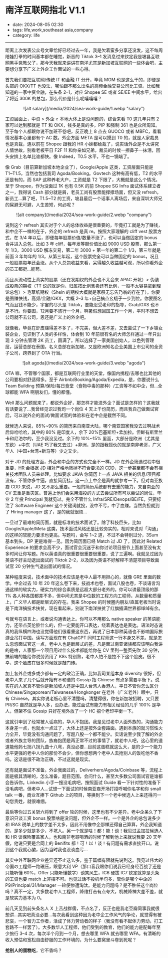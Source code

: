 # 南洋互联网指北 V1.1

- date: 2024-08-05 02:30
- tags: life,work,southeast asia,company
- category: life

-------------------

距离上次发表公众号文章恰好已经过去一年，我是欠着蛮多分享还没发，这不每周陪娃打拳的时间基本都在睡觉，新晋的 Tiktok 3–1 发消息过来钦定我是坡县互联网黑手党教父了，那今天我就来讲讲在南洋尤其是新加坡互联网的一些体会吧，主要想分享下广义上外企工作面试的一些心得。

首先我们要把互联网/传统 IT 和金融 IT 分开，毕竟 MOM 也是这么干的，即便是头部的 OKX/TT 也没法，哪怕跟不那么出名的高频金融交易公司比工资。比如我知道的一家中资金融，在头条 2–1，对应 Shopee SE 或者 SE/EE 中间水平，给出了将近 300K 的总包，那么代价是什么呢嘻嘻嘻？

<center>![alt salary](/media/2024/sea-work-guide/1.webp "salary")</center>

工资层面上，中资 > 外企 ≥ 本地大体上是没问题的，综合来看 T0 这几年只有 2 家可以达到那就是 TT 和 OKX，钱多是真的多，PIP 和强制 361 也是众所周知。至于每个人都跟你说不加班不卷吧，反正晚上 8 点去 GUOCO 或者 MBFC，看看情况基本心里都有个 AC 数。外企方面 META 是可以摸到 T0 的，就是人家裁员也是真裁，连以前在 Shopee 跟我的 HR 小妹都给裁了，说实话外企是不太讲究人情世故，别看老板平日 F2F 11 和你亲如兄弟，裁员的时候一擦鼻子一抹泪，回头安排上名单比谁都快。像 Indeed，T0.5 水平，不也一锅端了。

像 Grab（目前算新加坡本地企业了），Google/Apple 这类，工资层面只能是 T1~T1.5，当然也包括我司 Agoda/Booking。Govtech 这种有高有低，T2 的水平还是有的，而 SAP 这种养老大户，工资就是 T2 下限了，大概就是这么个情况。至于 Shopee，作为没面过 1K 也有 0.5K 的前 Shopee SG Infra 面试体系建立者之一，我得说 Cash 部分就是屑，老员工尚有股票能撑撑场面，但又没 refresh，新员工…算了吧，T1.5~T2 的工资，坡县最后一个话事人离场后，来自深圳大师兄的屎避无可避，人生苦短，何必呢？

<center>![alt company](/media/2024/sea-work-guide/2.webp "company")</center>

说到这个 refresh 其实对于个人的总体收益是很重要的，毕竟打工就是为了赚钱，和中企不一样的在于，外企的 refresh 是真 re。按照大家理解的 cliff vest 股票方式，在 3/4 年以后，即便每年股票价值/数量不涨了，也可以当做固定的 bonus 合并进入总包。比如 3 年 cliff，每年发等额价值比如 9000 USD 股票，那么第一年 1/3，3000 USD 解冻交易，第二年 3000 + 第一年的第二个 1/3，第三年就是前面 3 年每年的 1/3，从第三年起，这个股票完全可以当做固定的 bonus，况且一般股票每年还会涨。从个人总包收益来看，呆得越久收益越可观，所以你看外企的员工都挺…能苟。

而且从流动性上真实的股票（还在发期权的外企也不太会来 APAC 开坑）> 伪装成股票的期权（TT 说的就是你，归属按比例售卖还有比例，一般不太容易拿到理论总包）> 毛草纸期权（Shein 的期权大概就是家祭无忘告乃翁的存在了）。你要是图赚快钱，高频/金融/OKX，大概 2–3 年+自己搞点幺蛾子一步到位。你要图名气而且钱不能少，宇宙的尽头是 Tiktok，要能忍受老印的指导，Grab/GXS 也不是不行。你要图，12月要不旅行一个月，啊暑假想回国工作一个月，平时不想去公司就不去公司，恩还是广义上的外企吧。

就像我，毕竟在虾皮赚得差不多了，不完美，但大差不差，又去尝试了一下乡镇女装企业，见识到了人类的多样性，体会到 10 年前很有名的大师怎样通过一年只出现 3 分钟去管理 2K 员工，圆满了。所以选择了一家美国创始人，以色列管理层，运营总部在泰国，名义总部在新加坡，又是欧洲知名企业美国上市公司的全资子公司，跨界到了 OTA 行当。

<center>![alt agoda](/media/2024/sea-work-guide/3.webp "agoda")</center>

OTA 嘛，不管哪个国家，都是互联网行业里的天堂，像国内携程/去哪也比其他的公司要相对舒适得多。至于 Airbnb/Booking/Agoda/Expedia，是，你要说什么 Team Building 预算/保险/每日食堂（食物中毒的那种）/工资等不如中企，但…全球都能 WFA 啊朋友们，懂的都懂。

Well 那么问题就来了，都说外企好，那怎样才能进外企？面试是怎样的？这我就有话要说了…我曾经见识过我司一个岗位 4 天上千份简历，而且我自己做面试官后，可以说外企的面试/做面试官的体验和在老中企是截然不同。

就候选人来说，85%~90% 的简历来自南亚大陆，哪个南亚国家我没去过啊战术后仰哈哈哈，其中的 80% 是印度人，余下 20%巴基斯坦+孟加拉。但鲜有斯里兰卡和尼泊尔的，至少我没见过。余下的 10%~15% 里面，大部分是欧洲（尤其是东欧）+中东（UAE 巧了我又去过）+非洲，是的跟我搭伙的就是南非老哥，广义华人（中国+台湾+新马等）少之又少。

对于 JD 的处理方面，外企和中企的方式也完全不一样。JD 在外企筛选过程中很重要，HR 会根据 JD 相对严格地筛掉不符合要求的 CDD，这一步甚至都不会有相关技术团队人员来处理。比如要求 JAVA 你简历上一点 JAVA 相关的信息/项目都没有，不管你多牛逼，直接简历挂。这一点上中企是真的就参考一下。但对南亚族裔 CDD 来说，JD 又不那么重要。一般的简历系统都有去重的能力，来自南亚的 CV 去重是重灾区。普遍上他们会采用海投的方式去尝试所有可以尝试的岗位，毕业 2 年投 Principal 我就见过。完全不管什么 Infra/SRE/Devops/BE/FE，只要标注了 Software Engineer 这个关键词就投，没中不亏，中了血赚。当然负担就到了 Hiring manager 这了，是的我就很烦…

一旦过了最难的简历面，就是标准的技术面试了。除了科技巨头，比如 Google/Apple/Meta 这类，技术面试风格还是比较务实的，相对来说对「沟通」的这样的软能力要求也更高。写题吗，会写 1~2 道，不过不会特别过分，3Sum 基本到头，DP 更是难得一见。因为简历面已经 Match 过 JD 了，因此对 Related Experience 的要求会高不少，面试官会沉迷于和你讨论项目细节上面甚至没有太多时间让你写题。所以英语真的很重要很重要很重要，说了三遍啊。我就见过因为英语不好主动退出面试的 Tiktok 2–2，以及因为英语不好解释不清楚项目导致面试官 20 分钟生气退出面试的情况。

某种程度来说，技术面中的技术应该是老中人最不用担心的，就像 GRE 里面的数学。中企过去 10 年 20 年这么卷下来，技战术也卷，面试八股也卷，不谈语言沟通这样的软实力，硬实力的综合素质是远超大部分老外的。你可以讲最顶级的那 1% 各人种各国都差不多，但中间尤其是中位数的工程方向工程师，从数量和质量上，广义华人都是断层式的存在。我来  Shopee 的时候圈内朋友/直属老板当时说是下南洋搞技术扶贫，现在看起来，别说下南洋扶贫了红旗插满世界都绰绰有余。

亏就亏在语言上，或者说沟通表达上。你可以不用那么 native speaker 的英语能力，还带点英伦腔什么的，但一定要能开口表达，绕着表达也是表达。语法时态说真的我纵横四海也没觉得他们很看重这东西，再说了日本那种英语也不影响国际旅游业吊打中国。读写方面现在有 ChatGPT 同时工程师这一行本身又不差。就是怎么忽悠面试官这一点，老中人也是断层式的差，凡是面过南亚诸族都应该明白我讲的是啥，人家那一个项目用过什么技术都能给你在 CV 里列一整页先吹 30 分钟，搞前端的能给你说劳资用了 K8s 特别熟，老中人怕不是拉不下这个脸皮。很不幸，这个脸皮在很多时候就是敲门砖。

加上各外企或多或少都有一定的政治正确，比如我司某组本身 diversity 很好，但老中人来了几个后就开始有不和谐的 Gossip 指 Chinese 有点多需要平衡下。说实在的人家真不管你是新加坡人还是中国人台湾人香港人，平日不管你怎么区分 Chinese/Singaporean/Taiwanese/Hongkonger 在老外（广义老外）眼中，只有 Chinese。其实你说老板心里不清楚吗，清楚得很，你在新加坡招聘，又只要 PR/SC 自然就是华人多，没办法，能过面试有能力有相关经验的几乎 100% 是华人，但架不住 Gossip 只好在境外放了一个 HC 招个老印平衡一下。

这就引申到了经常被人诟病的，华人不抱团。我是见过老中人面外族的，沟通能力本身差一点，也就水一点过了，大体上还是按外企套路面。遇到本族的就习惯性火力全开，毕竟没有沟通问题了，写题八股一个都不能少。实话说至少我了解的外企或者外族主导的团队，族裔抱团是再正常不过的事情了，就老中人吧，这心里的道道能他妈七拐八拐九曲十八弯，真没必要…目前这蛋糕就这么大，是的少一个能力水平更强的老中人你的那份不会少，但你想想两个老中人去抢别人的饭吃他不香吗。这话是很不政治正确，不过这就是现实。

还有就是面试不准备。外企我面过的，Deliverhero/Agoda/Coinbase 等，流程上面是极其清晰的，怎么准备，题目范围，会问什么，甚至大多数公司面试官是谁都会告诉你。Linkedin 小手一搜没毛病吧，按照面试 Guide 看一下针对性的准备下没毛病吧，但老中人…试想一下面试的时候南亚裔开场打招呼喊你名字和你 small talk 一番，商业互捧下 Github 上的项目，等换到下一个老中候选人上来还得问一句您贵姓，就很难绷。

最后等你过五关斩六将到了 offer 轮的时候，这里也有不少差异。老中企呆久了下意识只谈工资 bonus 股票啥是没问题，但外企不一样。一个是外企的总包说多少和 IRAS 税单上的数字差不太多，因此不用像中企那样还得自己算算，外企我知道的，是多少就是多少，不坑人。另一个就是啥！都！能！谈！我见过孟加拉候选人和 HR 谈保险覆盖家人，也和南非老哥喝酒的时候了解到他上来就说我要 20 天年假，他说只要是合同上的 Benifits 都！可！以！谈！有问题有需求直接开口。说到这个我就心酸，因为当时我也没谈血亏…

其实中外互联网企业差异还不止这么多，鉴于篇幅有限就先说到这。我见过伟大的帝国の工程师一路碾压，跟意大利 VP（那口音我跟你们说我已经身经百战了还是只能听懂 60%，Offer 只能听懂数字）谈笑风生，IC6 硬拔 IC7 钦定就算是头条的工资也要 match 上非招不可。也见过话不投机半句多，管你是哪个中企的 P9/Principal/31/Manager 一轮便惨遭淘汰。是能力问题吗？是不胜任这个岗位吗？真不一定，大多数老中人工程师，降维打击有点夸大，机械降神大差不差，就是软实力基本为 0。

前几天见到前头条名人 X 上舌战群儒，不点名了，反正也是我老豆瓣同事我就很想讲…其实吧真没必要…每次我看到这种因为老中企工作风气的争论，就觉得有被悲哀，一个智力工作者，活成了体力劳动者的样子（我没有看不起体力劳动，打工套路不一样罢了）。大多数华人工程师，他们受到的教育，他们的能力是配每年至少旅行 3–4 次，每次半个月到一个月，想去哪里 WFA 就去哪里 WFA，有清晰的收入预估和宽松自由舒服的工作环境的，为什么要窝里斗卷到死呢？

<b>抢别人的蛋糕吃</b>，它不香吗？